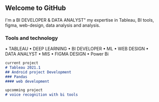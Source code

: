 ## Welcome to GitHub

I'm a BI DEVELOPER & DATA ANALYST"
my expertise in Tableau, BI tools, figma, web-design, data analysis and analysis.

### Tools and technology

• TABLEAU        • DEEP LEARNING
• BI DEVELOPER   • ML
• WEB DESIGN     • DATA ANALYST
• MIS            • FIGMA DESIGN
• Power Bi

```markdown
current project
# Tableau 2021.1 
## Android project Development
### Pandas
#### web development

upcomming project
# voice recognition with bi tools 
